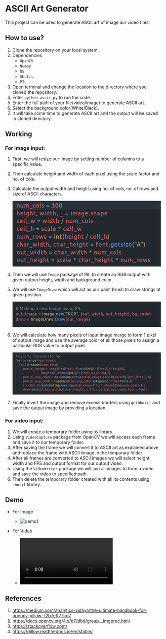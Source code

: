 
# ASCII Art Generator

This project can be used to generate ASCII art of image aur video files.

## How to use?
1. Clone the repository on your local system.
2. Dependencies
    - ```OpenCV``` 
    - ```Numpy```
    - ```OS```
    - ```Shutil```
    - ```PIL```
2. Open terminal and change the location to the directory where you cloned the repository.
3. Enter ```python ascii.py``` to run the code.
4. Enter the full path of your file(video/image) to generate ASCII art.
5. Select the background color(White/Black).
6. It will take some time to generate ASCII art and the output will be saved in cloned directory.

## Working
### For image input: 

1. First, we will resize our image by setting number of columns to a specific value.
2. Then calculate height and width of each pixel using the scale factor and no. of cols.
3. Calculate the output width and height using no. of cols, no. of rows and size of ASCII characters.

    ![Code1](Media/Code1.png)

4. Then we will use ```Image``` package of PIL to create an RGB output with given output height, width and background color.
5. We will use ```ImageDraw``` which will act as our paint brush to draw strings at given position.

    ![Code2](Media/Code2.png)
6. We will calculate how many pixels of input image merge to form 1 pixel of output image and use the average color of all those pixels to assign a particular RGB value to output pixel.
 
    ![Code3](Media/Code3.png)

7. Finally invert the image and remove excess borders using ```getbbox()``` and save the output image by providing a location.

### For video input:

1. We will create a temporary folder using ```OS``` library.
2. Using ```VideoCapture``` package from OpenCV we will access each frame and save it to our temporary folder.
3. After saving the frame we will convert it to ASCII art as explained above and replace the frame with ASCII iimage in the temporary folder.
4. After all frames are converted to ASCII images we will select height, width and FPS and output format for our output video.
5. Using the ```VideoWriter``` package we will join all images to form a video and save the video to specified path.
6. Then delete the temporary folder created with all its contents using ```shutil``` library.
## Demo

- For Image 
    - ![demo1](demo1.jpg)

- For Video
    - ![demo2](demo2.mp4)
## References

1. https://medium.com/analytics-vidhya/the-ultimate-handbook-for-opencv-pillow-72b7eff77cd7
2. https://docs.opencv.org/4.x/d7/dbd/group__imgproc.html
3. https://stackoverflow.com/
4. https://pillow.readthedocs.io/en/stable/

